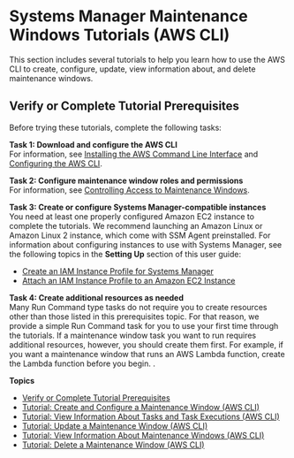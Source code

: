 # Systems Manager Maintenance Windows Tutorials \(AWS CLI\)<a name="maintenance-windows-tutorials"></a>

This section includes several tutorials to help you learn how to use the AWS CLI to create, configure, update, view information about, and delete maintenance windows\. 

## Verify or Complete Tutorial Prerequisites<a name="mw-cli-tutorial-setup"></a>

Before trying these tutorials, complete the following tasks:

**Task 1: Download and configure the AWS CLI**  
For information, see [Installing the AWS Command Line Interface](url-cli-ug;installing.html) and [Configuring the AWS CLI](url-cli-ug;cli-chap-getting-started.html)\.

**Task 2: Configure maintenance window roles and permissions**  
For information, see [Controlling Access to Maintenance Windows](sysman-maintenance-permissions.md)\.

**Task 3: Create or configure Systems Manager\-compatible instances**  
You need at least one properly configured Amazon EC2 instance to complete the tutorials\. We recommend launching an Amazon Linux or Amazon Linux 2 instance, which come with SSM Agent preinstalled\. For information about configuring instances to use with Systems Manager, see the following topics in the **Setting Up** section of this user guide:
+ [Create an IAM Instance Profile for Systems Manager](setup-instance-profile.md)
+ [Attach an IAM Instance Profile to an Amazon EC2 Instance](setup-launch-managed-instance.md)

**Task 4: Create additional resources as needed**  
Many Run Command type tasks do not require you to create resources other than those listed in this prerequisites topic\. For that reason, we provide a simple Run Command task for you to use your first time through the tutorials\. If a maintenance window task you want to run requires additional resources, however, you should create them first\. For example, if you want a maintenance window that runs an AWS Lambda function, create the Lambda function before you begin\. \.

**Topics**
+ [Verify or Complete Tutorial Prerequisites](#mw-cli-tutorial-setup)
+ [Tutorial: Create and Configure a Maintenance Window \(AWS CLI\)](maintenance-windows-cli-tutorials-create.md)
+ [Tutorial: View Information About Tasks and Task Executions \(AWS CLI\)](mw-cli-tutorial-task-info.md)
+ [Tutorial: Update a Maintenance Window \(AWS CLI\)](maintenance-windows-cli-tutorials-update.md)
+ [Tutorial: View Information About Maintenance Windows \(AWS CLI\)](maintenance-windows-cli-tutorials-describe.md)
+ [Tutorial: Delete a Maintenance Window \(AWS CLI\)](mw-cli-tutorial-delete-mw.md)